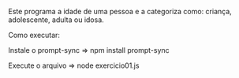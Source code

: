 Este programa a idade de uma pessoa e a categoriza como: criança, adolescente, adulta ou idosa.

Como executar:

Instale o prompt-sync => npm install prompt-sync

Execute o arquivo => node exercicio01.js